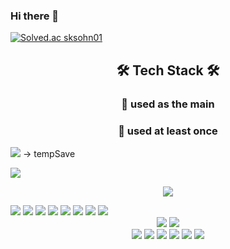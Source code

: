 ### Hi there 👋
[![Solved.ac
sksohn01](http://mazassumnida.wtf/api/mini/generate_badge?boj=sksohn01)](https://solved.ac/sksohn01)

<h2 align="center">🛠 Tech Stack 🛠</h2>
<h3 align="center">🚦 used as the main</h3>
<h3 align="center">🚦 used at least once</h3>



<img src="https://img.shields.io/badge/Blog-sooking87.github.io-3766AB?style=flat-square&logo=Python&logoColor=white"/> -> tempSave

<a align="center" href=https://sooking87.github.io/ target="_blank"><img src="https://img.shields.io/badge/Blog-sooking87.github.io-3766AB?style=for-the-badge&logo=appveyor"/></a>

<div align="center">
  
  <a align="center" href=https://sooking87.github.io/ target="_blank"><img src="https://img.shields.io/badge/Blog-sooking87.github.io-3766AB?style=for-the-badge&logo=Apache RocketMQ&logoColor=white"/></a>
  
</div>

<img src="https://img.shields.io/badge/Python-3766AB?style=flat&logo=Python&logoColor=white"/>
<img src="https://img.shields.io/badge/React-191A1B?style=flat&logo=React&logoColor=61DAFB"/> 
  
<img src="https://img.shields.io/badge/JS-F7DF1E?style=flat&logo=JavaScript&logoColor=white"/>
<img src="https://img.shields.io/badge/CSS-1572B6?style=flat&logo=CSS3&logoColor=white"/>
<img src="https://img.shields.io/badge/HTML-E34F26?style=flat&logo=HTML5&logoColor=white"/>

<img src="https://img.shields.io/badge/Java-007396?style=flat&logo=Java&logoColor=white"/>
<img src="https://img.shields.io/badge/C++-00599C?style=flat&logo=C%2B%2B&logoColor=white"/>
<img src="https://img.shields.io/badge/C-A8B9CC?style=flat&logo=C&logoColor=white"/> 

<div align="center">
  
  <img src="https://img.shields.io/badge/Python-3766AB?style=flat&logo=Python&logoColor=white"/>
  <img src="https://img.shields.io/badge/React-191A1B?style=flat&logo=React&logoColor=61DAFB"/>
  <br/>
  <img src="https://img.shields.io/badge/JS-F7DF1E?style=flat&logo=JavaScript&logoColor=white"/>
  <img src="https://img.shields.io/badge/CSS-1572B6?style=flat&logo=CSS3&logoColor=white"/>
  <img src="https://img.shields.io/badge/HTML-E34F26?style=flat&logo=HTML5&logoColor=white"/>

  <img src="https://img.shields.io/badge/Java-007396?style=flat&logo=Java&logoColor=white"/>
  <img src="https://img.shields.io/badge/C++-00599C?style=flat&logo=C%2B%2B&logoColor=white"/>
  <img src="https://img.shields.io/badge/C-A8B9CC?style=flat&logo=C&logoColor=white"/> 
  
</div>
